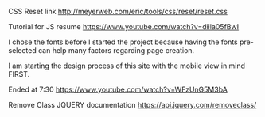 CSS Reset link
http://meyerweb.com/eric/tools/css/reset/reset.css

Tutorial for JS resume
https://www.youtube.com/watch?v=diila05fBwI

I chose the fonts before I started the project because having the fonts pre-selected can help many factors regarding page creation.

I am starting the design process of this site with the mobile view in mind FIRST. 

Ended at 7:30
https://www.youtube.com/watch?v=WFzUnG5M3bA

Remove Class JQUERY documentation 
https://api.jquery.com/removeclass/

